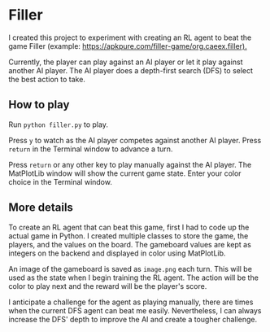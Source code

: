 # Filler

I created this project to experiment with creating an RL agent to beat the game Filler (example: <https://apkpure.com/filler-game/org.caeex.filler).>

Currently, the player can play against an AI player or let it play against another AI player.
The AI player does a depth-first search (DFS) to select the best action to take.

## How to play

Run `python filler.py` to play.

Press `y` to watch as the AI player competes against another AI player. Press `return` in the Terminal window to advance a turn.

Press `return` or any other key to play manually against the AI player. The MatPlotLib window will show the current game state. Enter your color choice in the Terminal window.

## More details

To create an RL agent that can beat this game, first I had to code up the actual game in Python. I created multiple classes to store the game, the players, and the values on the board. The gameboard values are kept as integers on the backend and displayed in color using MatPlotLib.

An image of the gameboard is saved as `image.png` each turn. This will be used as the state when I begin training the RL agent. The action will be the color to play next and the reward will be the player's score.

I anticipate a challenge for the agent as playing manually, there are times when the current DFS agent can beat me easily. Nevertheless, I can always increase the DFS' depth to improve the AI and create a tougher challenge.
